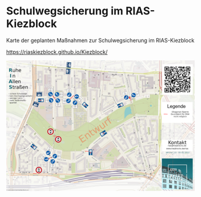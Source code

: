 # Schulwegsicherung im RIAS-Kiezblock
Karte der geplanten Maßnahmen zur Schulwegsicherung im RIAS-Kiezblock

https://riaskiezblock.github.io/Kiezblock/

<img src="https://raw.githubusercontent.com/RIASkiezblock/Kiezblock/main/RIAS-Kiezblock%20Karte.png" width=1400>
